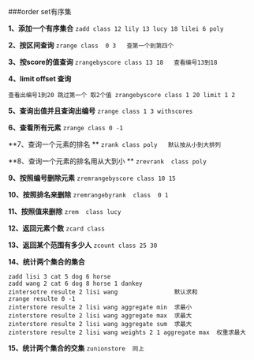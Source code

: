 ###order set有序集

**1、添加一个有序集合**  `zadd class 12 lily 13 lucy 18 lilei 6 poly` 

**2、按区间查询**  `zrange class  0 3   查第一个到第四个`

**3、按score的值查询** `zrangebyscore class 13 18   查看编号13到18`

**4、limit offset 查询**

	查看出编号1到20 跳过第一个 取2个值 zrangebyscore class 1 20 limit 1 2 
   
**5、查询出值并且查询出编号**   `zrange class 1 3 withscores`

**6、查看所有元素**    `zrange class 0 -1 `

**7、查询一个元素的排名 ** `zrank class poly   默认按从小到大排列 `

**8、查询一个元素的排名用从大到小 **   `zrevrank  class poly `

**9、按照编号删除元素**    `zremrangebyscore class 10 15` 

**10、按照排名来删除**      `zremrangebyrank  class  0 1` 

**11、按照值来删除**  	`zrem  class lucy`

**12、返回元素个数**    	`zcard class` 

**13、返回某个范围有多少人**   `zcount class 25 30`

**14、统计两个集合的集合**		

	zadd lisi 3 cat 5 dog 6 horse
	zadd wang 2 cat 6 dog 8 horse 1 dankey
	zintersotre resulte 2 lisi wang                默认求和
	zrange resulte 0 -1 
	zinterstore resulte 2 lisi wang aggregate min  求最小
	zinterstore resulte 2 lisi wang aggregate max  求最大
	zinterstore resulte 2 lisi wang aggregate sum  求最大
	zinterstore resulte 2 lisi wang weights 2 1 aggregate max  权重求最大
	
**15、统计两个集合的交集**      `zunionstore  同上`	
